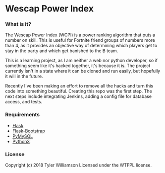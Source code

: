 # Wescap Power Index  
  
  
### What is it?
The Wescap Power Index (WCPI) is a power ranking algorithm that puts a number on skill. This is useful for Fortnite friend groups of numbers more than 4, as it provides an objective way of determining which players get to stay in the party and which get banished to the B team.
  
This is a learning project, as I am neither a web nor python developer, so if something seem like it's hacked together, it's because it is. The project currently isn't in a state where it can be cloned and run easily, but hopefully it will in the future.   
  
Recently I've been making an effort to remove all the hacks and turn this code into something beautiful. Creating this repo was the first step. The next steps include integrating Jenkins, adding a config file for database access, and tests.  

### Requirements
- [Flask](http://flask.pocoo.org/)
- [Flask-Bootstrap](http://pythonhosted.org/Flask-Bootstrap)
- [PyMySQL](https://github.com/PyMySQL/PyMySQL)
- [Python3](https://www.python.org/)


  
### License
Copyright (c) 2018 Tyler Williamson Licensed under the WTFPL license.
